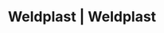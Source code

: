 ---
Link: "file:/Users/vinayakpatel/Downloads/www.weldplast.cz/eshop_products_compare/add/eshop-products-variant94"
product_name: "null"
product_id: "null"
title: "Weldplast | Weldplast"
product_desc: ""
product_specs: ""
product_downloads: ""
href: ""
accessories: ""
similar_products: ""
---